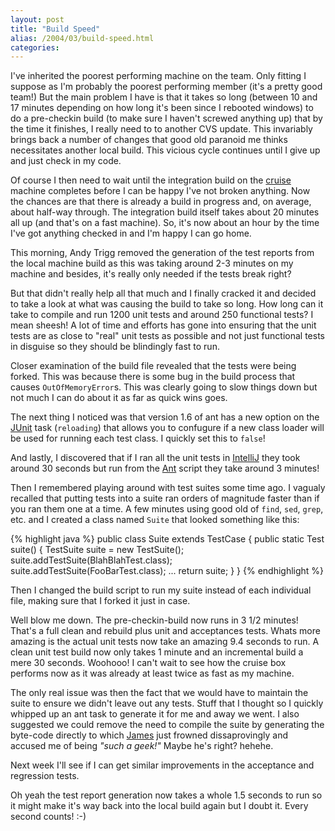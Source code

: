 ```yaml
---
layout: post
title: "Build Speed"
alias: /2004/03/build-speed.html
categories:
---
```

I've inherited the poorest performing machine on the team. Only fitting I suppose as I'm probably the poorest performing member (it's a pretty good team!) But the main problem I have is that it takes so long (between 10 and 17 minutes depending on how long it's been since I rebooted windows) to do a pre-checkin build (to make sure I haven't screwed anything up) that by the time it finishes, I really need to to another CVS update. This invariably brings back a number of changes that good old paranoid me thinks necessitates another local build. This vicious cycle continues until I give up and just check in my code.

Of course I then need to wait until the integration build on the [cruise](http://cruisecontrol.sf.net) machine completes before I can be happy I've not broken anything. Now the chances are that there is already a build in progress and, on average, about half-way through. The integration build itself takes about 20 minutes all up (and that's on a fast machine). So, it's now about an hour by the time I've got anything checked in and I'm happy I can go home.

This morning, Andy Trigg removed the generation of the test reports from the local machine build as this was taking around 2-3 minutes on my machine and besides, it's really only needed if the tests break right?

But that didn't really help all that much and I finally cracked it and decided to take a look at what was causing the build to take so long. How long can it take to compile and run 1200 unit tests and around 250 functional tests? I mean sheesh! A lot of time and efforts has gone into ensuring that the unit tests are as close to "real" unit tests as possible and not just functional tests in disguise so they should be blindingly fast to run.

 Closer examination of the build file revealed that the tests were being forked. This was because there is some bug in the build process that causes `OutOfMemoryError`s. This was clearly going to slow things down but not much I can do about it as far as quick wins goes.

The next thing I noticed was that version 1.6 of ant has a new option on the [JUnit](http://www.junit.org) task (`reloading`) that allows you to confugure if a new class loader will be used for running each test class. I quickly set this to `false`!

And lastly, I discovered that if I ran all the unit tests in [IntelliJ](http://www.intellij.com) they took around 30 seconds but run from the [Ant](http://ant.apache.org) script they take around 3 minutes!

Then I remembered playing around with test suites some time ago. I vagualy recalled that putting tests into a suite ran orders of magnitude faster than if you ran them one at a time. A few minutes using good old of `find`, `sed`, `grep`, etc. and I created a class named `Suite` that looked something like this:

{% highlight java %}
public class Suite extends TestCase {
    public static Test suite() {
        TestSuite suite = new TestSuite();
        suite.addTestSuite(BlahBlahTest.class);
        suite.addTestSuite(FooBarTest.class);
        ...
        return suite;
    }
}
{% endhighlight %}

Then I changed the build script to run my suite instead of each individual file, making sure that I forked it just in case.

Well blow me down. The pre-checkin-build now runs in 3 1/2 minutes! That's a full clean and rebuild plus unit and acceptances tests. Whats more amazing is the actual unit tests now take an amazing 9.4 seconds to run. A clean unit test build now only takes 1 minute and an incremental build a mere 30 seconds. Woohooo! I can't wait to see how the cruise box performs now as it was already at least twice as fast as my machine.

The only real issue was then the fact that we would have to maintain the suite to ensure we didn't leave out any tests. Stuff that I thought so I quickly whipped up an ant task to generate it for me and away we went. I also suggested we could remove the need to compile the suite by generating the byte-code directly to which [James](http://www.redhillconsulting.com.au/blogs/james) just frowned dissaprovingly and accused me of being _"such a geek!"_ Maybe he's right? hehehe.

Next week I'll see if I can get similar improvements in the acceptance and regression tests.

Oh yeah the test report generation now takes a whole 1.5 seconds to run so it might make it's way back into the local build again but I doubt it. Every second counts! :-)
